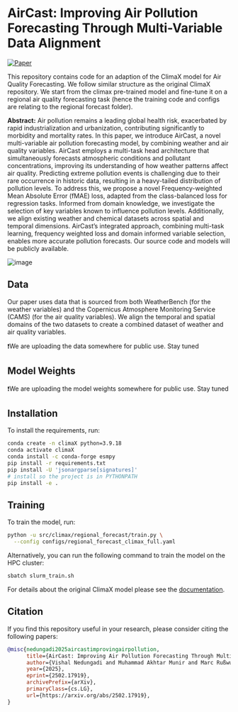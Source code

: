 
# AirCast: Improving Air Pollution Forecasting Through Multi-Variable Data Alignment
[![Paper](https://img.shields.io/badge/arXiv-2301.10343-blue)](https://arxiv.org/abs/2502.17919v1)

This repository contains code for an adaption of the ClimaX model for Air Quality Forecasting. We follow similar structure as the original ClimaX repository. We start from the climax pre-trained model and fine-tune it on a regional air quality forecasting task (hence the training code and configs are relating to the regional forecast folder).


**Abstract:** Air pollution remains a leading global health risk, exacerbated by rapid industrialization and urbanization, contributing significantly to morbidity and mortality rates. In this paper, we introduce AirCast, a novel multi-variable air pollution forecasting model, by combining weather and air quality variables. AirCast employs a multi-task head architecture that simultaneously forecasts atmospheric conditions and pollutant concentrations, improving its understanding of how weather patterns affect air quality. Predicting extreme pollution events is challenging due to their rare occurrence in historic data, resulting in a heavy-tailed distribution of pollution levels. To address this, we propose a novel Frequency-weighted Mean Absolute Error (fMAE) loss, adapted from the class-balanced loss for regression tasks. Informed from domain knowledge, we investigate the selection of key variables known to influence pollution levels. Additionally, we align existing weather and chemical datasets across spatial and temporal dimensions. AirCast’s integrated approach, combining multi-task learning, frequency weighted loss and domain informed variable selection, enables more accurate pollution forecasts. Our source code and models will be publicly available.

![image](https://github.com/user-attachments/assets/3bdbe238-3a86-4203-a846-5f46f527ff7f)


## Data

Our paper uses data that is sourced from both WeatherBench (for the weather variables) and the Copernicus Atmosphere Monitoring Service (CAMS) (for the air quality variables). We align the temporal and spatial domains of the two datasets to create a combined dataset of weather and air quality variables. 

❗We are uploading the data somewhere for public use. Stay tuned 

## Model Weights
❗We are uploading the model weights somewhere for public use. Stay tuned 


## Installation
To install the requirements, run:
```bash
conda create -n climaX python=3.9.18
conda activate climaX 
conda install -c conda-forge esmpy
pip install -r requirements.txt
pip install -U 'jsonargparse[signatures]'
# install so the project is in PYTHONPATH
pip install -e .
```


## Training

To train the model, run:
```bash
python -u src/climax/regional_forecast/train.py \
  --config configs/regional_forecast_climax_full.yaml
```

Alternatively, you can run the following command to train the model on the HPC cluster:
```bash
sbatch slurm_train.sh
```




For details about the original ClimaX model please see the [documentation](https://microsoft.github.io/ClimaX).

## Citation

If you find this repository useful in your research, please consider citing the following papers:

```bibtex
@misc{nedungadi2025aircastimprovingairpollution,
      title={AirCast: Improving Air Pollution Forecasting Through Multi-Variable Data Alignment}, 
      author={Vishal Nedungadi and Muhammad Akhtar Munir and Marc Rußwurm and Ron Sarafian and Ioannis N. Athanasiadis and Yinon Rudich and Fahad Shahbaz Khan and Salman Khan},
      year={2025},
      eprint={2502.17919},
      archivePrefix={arXiv},
      primaryClass={cs.LG},
      url={https://arxiv.org/abs/2502.17919}, 
}
```
  

